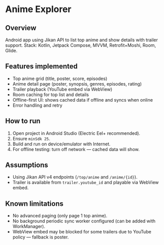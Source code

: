 # Anime Explorer
## Overview
Android app using Jikan API to list top anime and show details with trailer support.
Stack: Kotlin, Jetpack Compose, MVVM, Retrofit+Moshi, Room, Glide.

## Features implemented
- Top anime grid (title, poster, score, episodes)
- Anime detail page (poster, synopsis, genres, episodes, rating)
- Trailer playback (YouTube embed via WebView)
- Room caching for top list and details
- Offline-first UI: shows cached data if offline and syncs when online
- Error handling and retry

## How to run
1. Open project in Android Studio (Electric Eel+ recommended).
2. Ensure `minSdk 25`.
3. Build and run on device/emulator with Internet.
4. For offline testing: turn off network — cached data will show.

## Assumptions
- Using Jikan API v4 endpoints (`/top/anime` and `/anime/{id}`).
- Trailer is available from `trailer.youtube_id` and playable via WebView embed.

## Known limitations
- No advanced paging (only page 1 top anime).
- No background periodic sync worker configured (can be added with WorkManager).
- WebView embed may be blocked for some trailers due to YouTube policy — fallback is poster.
